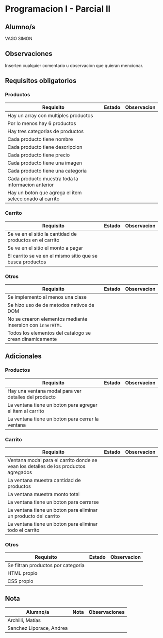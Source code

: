 # Programacion I - Parcial II

## Alumno/s

VAGO SIMON

## Observaciones

Inserten cualquier comentario u observacion que quieran mencionar.

## Requisitos obligatorios

### Productos

| Requisito | Estado | Observacion |
| --- | --- | --- |
| Hay un array con multiples productos |  | 
| Por lo menos hay 6 productos |  |
| Hay tres categorias de productos |  |
| Cada producto tiene nombre |  | 
| Cada producto tiene descripcion |  | 
| Cada producto tiene precio |  | 
| Cada producto tiene una imagen |  | 
| Cada producto tiene una categoria |  | 
| Cada producto muestra toda la informacion anterior |  | 
| Hay un boton que agrega el item seleccionado al carrito |  | 

### Carrito

| Requisito | Estado | Observacion |
| --- | --- | --- |
| Se ve en el sitio la cantidad de productos en el carrito |  |
| Se ve en el sitio el monto a pagar |  | 
| El carrito se ve en el mismo sitio que se busca productos |  | 

### Otros

| Requisito | Estado | Observacion |
| --- | --- | --- |
| Se implemento al menos una clase |  |
| Se hizo uso de de metodos nativos de DOM |  | 
| No se crearon elementos mediante insersion con `innerHTML` |  | 
| Todos los elementos del catalogo se crean dinamicamente |  | 

## Adicionales

### Productos

| Requisito | Estado | Observacion |
| --- | --- | --- |
| Hay una ventana modal para ver detalles del producto |  | 
| La ventana tiene un boton para agregar el item al carrito |  | 
| La ventana tiene un boton para cerrar la ventana |  | 

### Carrito

| Requisito | Estado | Observacion |
| --- | --- | --- |
| Ventana modal para el carrito donde se vean los detalles de los productos agregados |  |
| La ventana muestra cantidad de productos |  |
| La ventana muestra monto total |  | 
| La ventana tiene un boton para cerrarse |  | 
| La ventana tiene un boton para eliminar un producto del carrito |  |
| La ventana tiene un boton para eliminar todo el carrito |  | 

### Otros

| Requisito | Estado | Observacion |
| --- | --- | --- |
| Se filtran productos por categoria |  | 
| HTML propio |  | 
| CSS propio |  | 

## Nota

| Alumno/a | Nota | Observaciones |
| --- | --- | --- |
| Archilli, Matías | | |
| Sanchez Liporace, Andrea | | | 